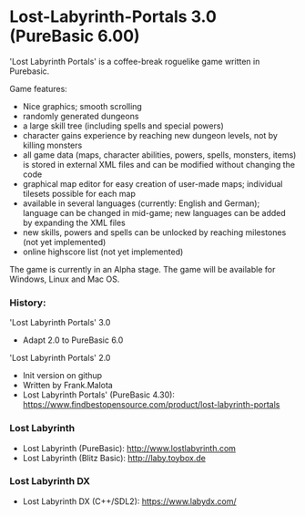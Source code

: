 # Lost-Labyrinth-Portals 3.0 (PureBasic 6.00)
'Lost Labyrinth Portals' is a coffee-break roguelike game written in Purebasic.

Game features: 
* Nice graphics; smooth scrolling 
* randomly generated dungeons 
* a large skill tree (including spells and special powers) 
* character gains experience by reaching new dungeon levels, not by killing monsters 
* all game data (maps, character abilities, powers, spells, monsters, items) is stored in external XML files and can be modified without changing the code 
* graphical map editor for easy creation of user-made maps; individual tilesets possible for each map 
* available in several languages (currently: English and German); language can be changed in mid-game; new languages can be added by expanding the XML files 
* new skills, powers and spells can be unlocked by reaching milestones (not yet implemented) 
* online highscore list (not yet implemented)

The game is currently in an Alpha stage. 
The game will be available for Windows, Linux and Mac OS.


### History:
'Lost Labyrinth Portals' 3.0
- Adapt 2.0 to PureBasic 6.0

'Lost Labyrinth Portals' 2.0 
- Init version on githup
- Written by Frank.Malota
- Lost Labyrinth Portals' (PureBasic 4.30): https://www.findbestopensource.com/product/lost-labyrinth-portals


### Lost Labyrinth
* Lost Labyrinth (PureBasic): http://www.lostlabyrinth.com 
* Lost Labyrinth (Blitz Basic): http://laby.toybox.de

### Lost Labyrinth DX 
- Lost Labyrinth DX (C++/SDL2): https://www.labydx.com/

